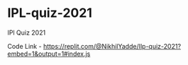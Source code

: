 # IPL-quiz-2021
IPl Quiz 2021


Code Link - https://replit.com/@NikhilYadde/Ilp-quiz-2021?embed=1&output=1#index.js
